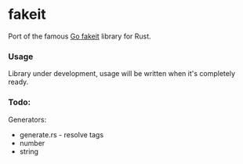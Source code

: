 # fakeit

Port of the famous [Go fakeit](https://github.com/brianvoe/gofakeit) library for Rust.

### Usage

Library under development, usage will be written when it's completely ready.

### Todo:

Generators:
- generate.rs - resolve tags
- number
- string